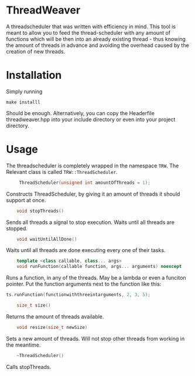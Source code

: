 # ThreadWeaver
A threadscheduler that was written with efficiency in mind. 
This tool is meant to allow you to feed the thread-scheduler with any amount of functions which will be then into an already existing thread - thus knowing the amount of threads in advance and 
avoiding the overhead caused by the creation of new threads. 

# Installation
Simply running 
```console
make installl
```
Should be enough. Alternatively, you can copy the Headerfile threadweaver.hpp into your include directory or even into your project directory.

# Usage
The threadscheduler is completely wrapped in the namespace `TRW`.
The Relevant class is called `TRW::ThreadScheduler`.

```C++ 
     ThreadScheduler(unsigned int amountOfThreads = 1);
```
Constructs ThreadScheduler, by giving it an amount of threads it should support at once. 

```C++ 
    void stopThreads()
```
Sends all threads a signal to stop execution. Waits until all threads are stopped. 
```C++     
    void waitUntilAllDone()
```
Waits until all threads are done executing every one of their tasks. 

```C++ 
    template <class callable, class... args>
    void runFunction(callable function, args... arguments) noexcept
```
Runs a function, in any of the threads. May be a lambda or even a funciton pointer. Put the function arguments next to the function like this:
```C++
ts.runFunction(functionwiththreeintarguments, 2, 3, 5);
```


```C++ 
    size_t size()
```
Returns the amount of threads available. 
```C++ 
    void resize(size_t newSize)
```
Sets a new amount of threads. Will not stop other threads from working in the meantime. 

```C++ 
    ~ThreadScheduler()
```
Calls stopThreads.

